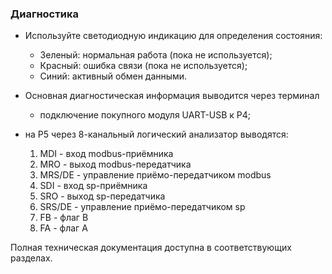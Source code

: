 ### Диагностика
- Используйте светодиодную индикацию для определения состояния:
  - Зеленый: нормальная работа (пока не используется);
  - Красный: ошибка связи (пока не используется);
  - Синий: активный обмен данными.
  
- Основная диагностическая информация выводится через терминал
  - подключение покупного модуля UART-USB к P4;
- на P5 через 8-канальный логический анализатор выводятся:
   1. MDI - вход modbus-приёмника
   2. MRO - выход modbus-передатчика
   3. MRS/DE - управление приёмо-передатчиком modbus
   4. SDI - вход sp-приёмника
   5. SRO - выход sp-передатчика
   6. SRS/DE - управление приёмо-передатчиком sp
   7. FB - флаг B
   8. FA - флаг A

Полная техническая документация доступна в соответствующих разделах.